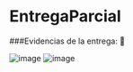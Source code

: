 # EntregaParcial
###Evidencias de la entrega: 🔢

![image](https://github.com/joseph-media-tecnica/EntregaParcial/assets/127440189/0bcd40d6-6057-47ad-bb9f-d5337ae993c4)
![image](https://github.com/joseph-media-tecnica/EntregaParcial/assets/127440189/38ee1887-a356-48f4-87d9-9c498b6a80f9)

